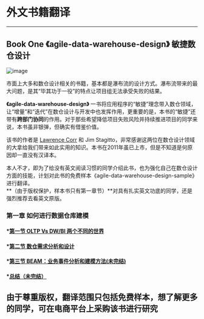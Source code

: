 # 外文书籍翻译
---   
## Book One 《agile-data-warehouse-design》  敏捷数仓设计
![image](https://user-images.githubusercontent.com/20431533/113496621-1fd4b500-952e-11eb-910e-064a05c1a67e.png)    

市面上大多和数仓设计相关的书籍，基本都是瀑布流的设计方式。瀑布流带来的最大问题，是其“毕其功于一役”的特点让项目组无法承受失败的结果。   

**《agile-data-warehouse-design》** 一书将应用程序的“敏捷”理念带入数仓领域，让“增量”和“迭代”在数仓设计与开发中也发挥作用，更重要的是，本书的“敏捷”还带有**跨部门协同**的作用。对于那些希望降低项目失败风险并持续推进项目的同学来说，本书虽非银弹，但确实有借鉴价值。   

该书的作者是 [Lawrence Corr](https://www.linkedin.com/in/lawrencecorr/) 和 Jim Stagitto，非常感谢这两位在数仓设计领域的大拿给我们带来如此实用的知识。本书在2011年虽已上市，但是不知道是何原因却一直没有汉译本。   

本人不才，即为了给没有英文阅读习惯的同学介绍此书，也为强化自己在数仓设计方面的技能，计划对此书的免费样本《agile-data-warehouse-design-sample》进行翻译。   
**（由于版权保护，样本书只有第一章节）**对具有扎实英文功底的同学，还是强烈推荐去看英文原版。   
### 第一章  如何进行数据仓库建模 
####  *[第一节 OLTP Vs DW/BI 两个不同的世界](https://github.com/linuxProber/agile-data-warehouse-design/blob/main/oltp-vs-olap.md)
####  *[第二节 数仓需求分析和设计](https://github.com/sandsbai/agile-data-warehouse-design/blob/main/%E6%95%B0%E6%8D%AE%E4%BB%93%E5%BA%93%E5%88%86%E6%9E%90%E5%92%8C%E8%AE%BE%E8%AE%A1.md)
####  *[第三节 BEAM：业务事件分析和建模方法(未完结)](https://github.com/linuxProber/agile-data-warehouse-design/tree/main)   
####  *[总结（未完结）](https://github.com/linuxProber/agile-data-warehouse-design/tree/main)    
**由于尊重版权，翻译范围只包括免费样本，想了解更多的同学，可在电商平台上采购该书进行研究**   
---  
